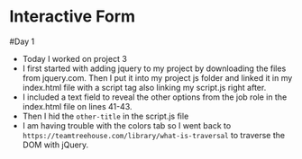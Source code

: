 # Interactive Form
#Day 1
* Today I worked on project 3
* I first started with adding jquery to my project by downloading the files from jquery.com. Then I put it into my project js folder and linked it in my index.html file with a script tag also linking my script.js right after.
* I included a text field to reveal the other options from the job role in the index.html file on lines 41-43.
* Then I hid the `other-title` in the script.js file
* I am having trouble with the colors tab so I went back to `https://teamtreehouse.com/library/what-is-traversal` to traverse the DOM with jQuery.